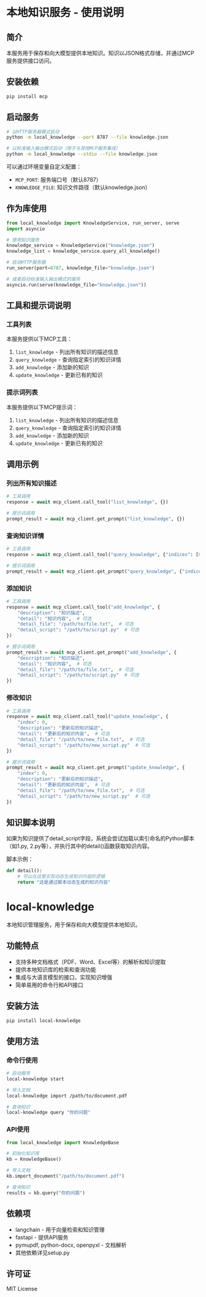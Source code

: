# 本地知识服务 - 使用说明

## 简介

本服务用于保存和向大模型提供本地知识。知识以JSON格式存储，并通过MCP服务提供接口访问。

## 安装依赖

```bash
pip install mcp
```

## 启动服务

```bash
# 以HTTP服务器模式启动
python -m local_knowledge --port 8787 --file knowledge.json

# 以标准输入输出模式启动（用于与其他MCP服务集成）
python -m local_knowledge --stdio --file knowledge.json
```

可以通过环境变量自定义配置：
- `MCP_PORT`: 服务端口号（默认8787）
- `KNOWLEDGE_FILE`: 知识文件路径（默认knowledge.json）

## 作为库使用

```python
from local_knowledge import KnowledgeService, run_server, serve
import asyncio

# 使用知识服务
knowledge_service = KnowledgeService("knowledge.json")
knowledge_list = knowledge_service.query_all_knowledge()

# 启动HTTP服务器
run_server(port=8787, knowledge_file="knowledge.json")

# 或者启动标准输入输出模式的服务
asyncio.run(serve(knowledge_file="knowledge.json"))
```

## 工具和提示词说明

### 工具列表

本服务提供以下MCP工具：

1. `list_knowledge` - 列出所有知识的描述信息
2. `query_knowledge` - 查询指定索引的知识详情
3. `add_knowledge` - 添加新的知识
4. `update_knowledge` - 更新已有的知识

### 提示词列表

本服务提供以下MCP提示词：

1. `list_knowledge` - 列出所有知识的描述信息
2. `query_knowledge` - 查询指定索引的知识详情
3. `add_knowledge` - 添加新的知识
4. `update_knowledge` - 更新已有的知识

## 调用示例

### 列出所有知识描述

```python
# 工具调用
response = await mcp_client.call_tool("list_knowledge", {})

# 提示词调用
prompt_result = await mcp_client.get_prompt("list_knowledge", {})
```

### 查询知识详情

```python
# 工具调用
response = await mcp_client.call_tool("query_knowledge", {"indices": [0, 1, 2]})

# 提示词调用
prompt_result = await mcp_client.get_prompt("query_knowledge", {"indices": [0, 1, 2]})
```

### 添加知识

```python
# 工具调用
response = await mcp_client.call_tool("add_knowledge", {
    "description": "知识描述",
    "detail": "知识内容",  # 可选
    "detail_file": "/path/to/file.txt",  # 可选
    "detail_script": "/path/to/script.py"  # 可选
})

# 提示词调用
prompt_result = await mcp_client.get_prompt("add_knowledge", {
    "description": "知识描述",
    "detail": "知识内容",  # 可选
    "detail_file": "/path/to/file.txt",  # 可选
    "detail_script": "/path/to/script.py"  # 可选
})
```

### 修改知识

```python
# 工具调用
response = await mcp_client.call_tool("update_knowledge", {
    "index": 0,
    "description": "更新后的知识描述",
    "detail": "更新后的知识内容",  # 可选
    "detail_file": "/path/to/new_file.txt",  # 可选
    "detail_script": "/path/to/new_script.py"  # 可选
})

# 提示词调用
prompt_result = await mcp_client.get_prompt("update_knowledge", {
    "index": 0,
    "description": "更新后的知识描述",
    "detail": "更新后的知识内容",  # 可选
    "detail_file": "/path/to/new_file.txt",  # 可选
    "detail_script": "/path/to/new_script.py"  # 可选
})
```

## 知识脚本说明

如果为知识提供了detail_script字段，系统会尝试加载以索引命名的Python脚本（如1.py, 2.py等），并执行其中的detail()函数获取知识内容。

脚本示例：

```python
def detail():
    # 可以在这里实现动态生成知识内容的逻辑
    return "这是通过脚本动态生成的知识内容"
```

# local-knowledge

本地知识管理服务，用于保存和向大模型提供本地知识。

## 功能特点

- 支持多种文档格式（PDF、Word、Excel等）的解析和知识提取
- 提供本地知识库的检索和查询功能
- 集成与大语言模型的接口，实现知识增强
- 简单易用的命令行和API接口

## 安装方法

```bash
pip install local-knowledge
```

## 使用方法

### 命令行使用

```bash
# 启动服务
local-knowledge start

# 导入文档
local-knowledge import /path/to/document.pdf

# 查询知识
local-knowledge query "你的问题"
```

### API使用

```python
from local_knowledge import KnowledgeBase

# 初始化知识库
kb = KnowledgeBase()

# 导入文档
kb.import_document("/path/to/document.pdf")

# 查询知识
results = kb.query("你的问题")
```

## 依赖项

- langchain - 用于向量检索和知识管理
- fastapi - 提供API服务
- pymupdf, python-docx, openpyxl - 文档解析
- 其他依赖详见setup.py

## 许可证

MIT License
